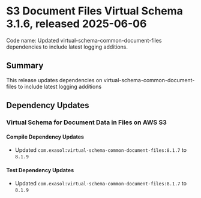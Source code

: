 # S3 Document Files Virtual Schema 3.1.6, released 2025-06-06

Code name: Updated virtual-schema-common-document-files dependencies to include latest logging additions.

## Summary

This release updates dependencies on virtual-schema-common-document-files to include latest logging additions

## Dependency Updates

### Virtual Schema for Document Data in Files on AWS S3

#### Compile Dependency Updates

* Updated `com.exasol:virtual-schema-common-document-files:8.1.7` to `8.1.9`

#### Test Dependency Updates

* Updated `com.exasol:virtual-schema-common-document-files:8.1.7` to `8.1.9`

